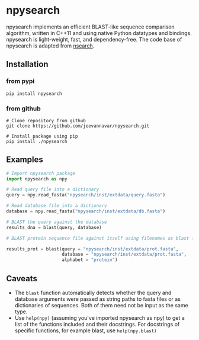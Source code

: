 # npysearch

npysearch implements an efficient BLAST-like sequence comparison algorithm, written in C++11 and using native Python datatypes and bindings. npysearch is light-weight, fast, and dependency-free. The code base of npysearch is adapted from [nsearch](https://github.com/stevschmid/nsearch).


## Installation

### from pypi

```
pip install npysearch
```


### from github

```
# Clone repository from github
git clone https://github.com/jeevannavar/npysearch.git

# Install package using pip
pip install ./npysearch
```


## Examples

```Python
# Import npysearch package
import npysearch as npy

# Read query file into a dictionary
query = npy.read_fasta("npysearch/inst/extdata/query.fasta")

# Read database file into a dictionary
database = npy.read_fasta("npysearch/inst/extdata/db.fasta")

# BLAST the query against the database
results_dna = blast(query, database)

# BLAST protein sequence file against itself using filenames as blast function arguments

results_prot = blast(query = "npysearch/inst/extdata/prot.fasta",
                     database = "npysearch/inst/extdata/prot.fasta",
                     alphabet = "protein")
```

## Caveats

* The `blast` function automatically detects whether the query and database arguments were passed as string paths to fasta files or as dictionaries of sequences. Both of them need not be input as the same type.
* Use `help(npy)` (assuming you've imported npysearch as npy) to get a list of the functions included and their docstrings. For docstrings of specific functions, for example blast, use `help(npy.blast)`